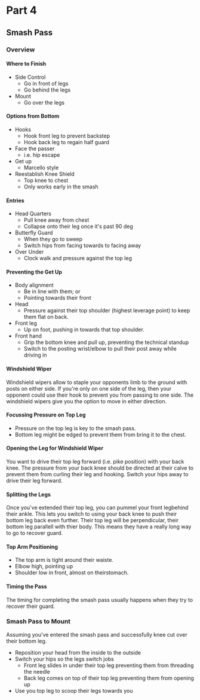 # Part 4
## Smash Pass

### Overview
####  Where to Finish
* Side Control
	* Go in front of legs
	* Go behind the legs 
* Mount
	* Go over the legs

#### Options from Bottom
* Hooks
	* Hook front leg to prevent backstep
	* Hook back leg to regain half guard
* Face the passer
	* i.e. hip escape
* Get up
	* Marcello style
* Reestablish Knee Shield
	* Top knee to chest
	* Only works early in the smash
		
#### Entries
* Head Quarters
	* Pull knee away from chest
	* Collapse onto their leg once it's past 90 deg
* Butterfly Guard
	* When they go to sweep
	* Switch hips from facing towards to facing away
* Over Under
	* Clock walk and pressure against the top leg

#### Preventing the Get Up

* Body alignment
	* Be in line with them; or
	* Pointing towards their front 
* Head
	* Pressure against their top shoulder (highest leverage point) to keep them flat on back. 
* Front leg
	* Up on foot, pushing in towards that top shoulder. 
* Front hand 
	* Grip the bottom knee and pull up, preventing the technical standup
	* Switch to the posting wrist/elbow to pull their post away while driving in

#### Windshield Wiper
Windshield wipers allow to staple your opponents limb to the ground with posts on either side. If you're only on one side of the leg, then your opponent could use their hook to prevent you from passing to one side. The windshield wipers give you the option to move in either direction.


#### Focussing Pressure on Top Leg

* Pressure on the top leg is key to the smash pass.
* Bottom leg might be edged to prevent them from bring it to the chest. 


#### Opening the Leg for Windshield Wiper

You want to drive their top leg forward (i.e. pike position) with your back knee. The pressure from your back knee should be directed at their calve to prevent them from curling their leg and hooking. Switch your hips away to drive their leg forward. 

#### Splitting the Legs

Once you've extended their top leg, you can pummel your front legbehind their ankle. This lets you switch to using your back knee to push their bottom leg back even further. Their top leg will be perpendicular, their bottom leg parallell with thier body. This means they have a really long way to go to recover guard.

#### Top Arm Positioning 

* The top arm is tight around their waiste.
* Elbow high, pointing up
* Shoulder low in front, almost on theirstomach.

#### Timing the Pass

The timing for completing the smash pass usually happens when they try to recover their guard. 

### Smash Pass to Mount

Assuming you've entered the smash pass and successfully knee cut over their bottom leg.
* Reposition your head from the inside to the outside
* Switch your hips so the legs switch jobs
	* Front leg slides in under their top leg preventing them from threading the needle
	* Back leg comes on top of their top leg preventing them from opening up 
* Use you top leg to scoop their legs towards you


